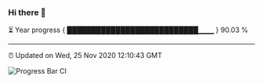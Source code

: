 ### Hi there 👋

⏳ Year progress { ███████████████████████████▁▁▁ } 90.03 %

---

⏰ Updated on Wed, 25 Nov 2020 12:10:43 GMT

![Progress Bar CI](https://github.com/liununu/liununu/workflows/Progress%20Bar%20CI/badge.svg)
